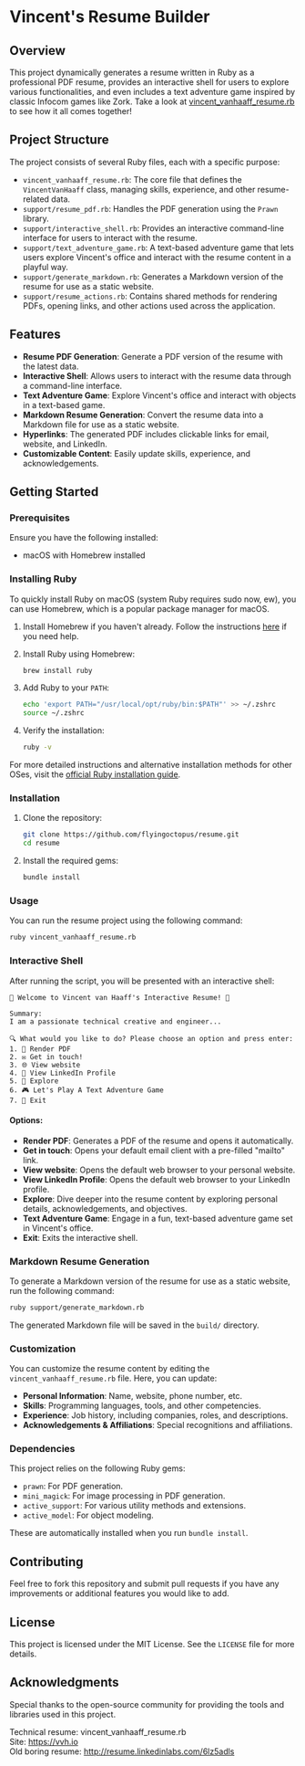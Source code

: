 # Vincent's Resume Builder

## Overview

This project dynamically generates a resume written in Ruby as a professional PDF resume, provides an interactive shell for users to explore various functionalities, and even includes a text adventure game inspired by classic Infocom games like Zork. Take a look at [vincent_vanhaaff_resume.rb](vincent_vanhaaff_resume.rb) to see how it all comes together!

## Project Structure

The project consists of several Ruby files, each with a specific purpose:

- `vincent_vanhaaff_resume.rb`: The core file that defines the `VincentVanHaaff` class, managing skills, experience, and other resume-related data.
- `support/resume_pdf.rb`: Handles the PDF generation using the `Prawn` library.
- `support/interactive_shell.rb`: Provides an interactive command-line interface for users to interact with the resume.
- `support/text_adventure_game.rb`: A text-based adventure game that lets users explore Vincent's office and interact with the resume content in a playful way.
- `support/generate_markdown.rb`: Generates a Markdown version of the resume for use as a static website.
- `support/resume_actions.rb`: Contains shared methods for rendering PDFs, opening links, and other actions used across the application.

## Features

- **Resume PDF Generation**: Generate a PDF version of the resume with the latest data.
- **Interactive Shell**: Allows users to interact with the resume data through a command-line interface.
- **Text Adventure Game**: Explore Vincent's office and interact with objects in a text-based game.
- **Markdown Resume Generation**: Convert the resume data into a Markdown file for use as a static website.
- **Hyperlinks**: The generated PDF includes clickable links for email, website, and LinkedIn.
- **Customizable Content**: Easily update skills, experience, and acknowledgements.

## Getting Started

### Prerequisites

Ensure you have the following installed:

- macOS with Homebrew installed

### Installing Ruby

To quickly install Ruby on macOS (system Ruby requires sudo now, ew), you can use Homebrew, which is a popular package manager for macOS.

1. Install Homebrew if you haven't already. Follow the instructions
   [here](https://brew.sh) if you need help.

2. Install Ruby using Homebrew:

   ```bash
   brew install ruby
   ```

3. Add Ruby to your `PATH`:

   ```bash
   echo 'export PATH="/usr/local/opt/ruby/bin:$PATH"' >> ~/.zshrc
   source ~/.zshrc
   ```

4. Verify the installation:

   ```bash
   ruby -v
   ```

For more detailed instructions and alternative installation methods for other OSes, visit the [official Ruby installation guide](https://www.ruby-lang.org/en/documentation/installation/).

### Installation

1. Clone the repository:

   ```bash
   git clone https://github.com/flyingoctopus/resume.git
   cd resume
   ```

2. Install the required gems:

   ```bash
   bundle install
   ```

### Usage

You can run the resume project using the following command:

```bash
ruby vincent_vanhaaff_resume.rb
```

### Interactive Shell

After running the script, you will be presented with an interactive shell:

```
🎉 Welcome to Vincent van Haaff's Interactive Resume! 🎉

Summary:
I am a passionate technical creative and engineer...

🔍 What would you like to do? Please choose an option and press enter:
1. 📄 Render PDF
2. ✉️ Get in touch!
3. 🌐 View website
4. 💼 View LinkedIn Profile
5. 🧭 Explore
6. 🎮 Let's Play A Text Adventure Game
7. 🚪 Exit
```

#### Options:

- **Render PDF**: Generates a PDF of the resume and opens it automatically.
- **Get in touch**: Opens your default email client with a pre-filled "mailto" link.
- **View website**: Opens the default web browser to your personal website.
- **View LinkedIn Profile**: Opens the default web browser to your LinkedIn profile.
- **Explore**: Dive deeper into the resume content by exploring personal details, acknowledgements, and objectives.
- **Text Adventure Game**: Engage in a fun, text-based adventure game set in Vincent's office.
- **Exit**: Exits the interactive shell.

### Markdown Resume Generation

To generate a Markdown version of the resume for use as a static website, run the following command:

```bash
ruby support/generate_markdown.rb
```

The generated Markdown file will be saved in the `build/` directory.

### Customization

You can customize the resume content by editing the `vincent_vanhaaff_resume.rb` file. Here, you can update:

- **Personal Information**: Name, website, phone number, etc.
- **Skills**: Programming languages, tools, and other competencies.
- **Experience**: Job history, including companies, roles, and descriptions.
- **Acknowledgements & Affiliations**: Special recognitions and affiliations.

### Dependencies

This project relies on the following Ruby gems:

- `prawn`: For PDF generation.
- `mini_magick`: For image processing in PDF generation.
- `active_support`: For various utility methods and extensions.
- `active_model`: For object modeling.

These are automatically installed when you run `bundle install`.

## Contributing

Feel free to fork this repository and submit pull requests if you have any improvements or additional features you would like to add.

## License

This project is licensed under the MIT License. See the `LICENSE` file for more details.

## Acknowledgments

Special thanks to the open-source community for providing the tools and libraries used in this project.

Technical resume: vincent_vanhaaff_resume.rb  
Site: https://vvh.io  
Old boring resume: http://resume.linkedinlabs.com/6lz5adls
